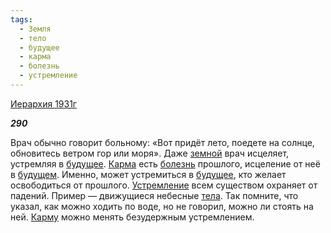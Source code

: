 ```yaml
---
tags:
  - Земля
  - тело
  - будущее
  - карма
  - болезнь
  - устремление
---
```

[Иерархия 1931г](https://127.0.0.1:4002/agni/1931)

___290___

Врач обычно говорит больному: «Вот придёт лето, поедете на солнце, обновитесь ветром гор или моря». Даже [земной](../../../tags/#Земля) врач исцеляет, устремляя в [будущее](../../../tags/#будущее). [Карма](../../../tags/#карма) есть [болезнь](../../../tags/#болезнь) прошлого, исцеление от неё в [будущем](../../../tags/#будущее). Именно, может устремиться в [будущее](../../../tags/#будущее), кто желает освободиться от прошлого. [Устремление](../../../tags/#[устремление](../../../tags/#устремление)) всем существом охраняет от падений. Пример — движущиеся небесные [тела](../../../tags/#тело). Так помните, что указал, как можно ходить по воде, но не говорил, можно ли стоять на ней. [Карму](../../../tags/#карма) можно менять безудержным устремлением.   

